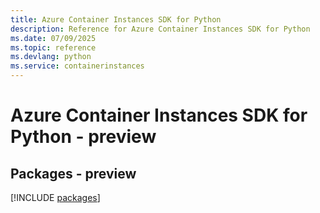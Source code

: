 ```yaml
---
title: Azure Container Instances SDK for Python
description: Reference for Azure Container Instances SDK for Python
ms.date: 07/09/2025
ms.topic: reference
ms.devlang: python
ms.service: containerinstances
---
```

# Azure Container Instances SDK for Python - preview
## Packages - preview
[!INCLUDE [packages](container-instances-index.md)]